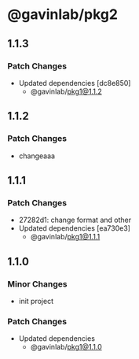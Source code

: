 # @gavinlab/pkg2

## 1.1.3

### Patch Changes

- Updated dependencies [dc8e850]
  - @gavinlab/pkg1@1.1.2

## 1.1.2

### Patch Changes

- changeaaa

## 1.1.1

### Patch Changes

- 27282d1: change format
  and other
- Updated dependencies [ea730e3]
  - @gavinlab/pkg1@1.1.1

## 1.1.0

### Minor Changes

- init project

### Patch Changes

- Updated dependencies
  - @gavinlab/pkg1@1.1.0
